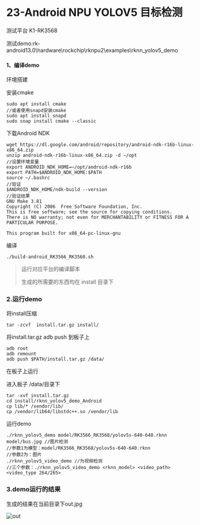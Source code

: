 # 23-Android NPU YOLOV5 目标检测

测试平台 K1-RK3568 

测试demo:rk-android13.0\hardware\rockchip\rknpu2\examples\rknn_yolov5_demo

#### 1、编译demo

环境搭建

安装cmake

```
sudo apt install cmake
//或者使用snapd安装cmake
sudo apt install snapd
sudo snap install cmake --classic
```

下载Android NDK

```
wget https://dl.google.com/android/repository/android-ndk-r16b-linux-x86_64.zip
unzip android-ndk-r16b-linux-x86_64.zip -d ~/opt
//设置环境变量
export ANDROID_NDK_HOME=~/opt/android-ndk-r16b
export PATH=$ANDROID_NDK_HOME:$PATH
source ~/.bashrc
//验证
$ANDROID_NDK_HOME/ndk-build --version
//验证结果
GNU Make 3.81
Copyright (C) 2006  Free Software Foundation, Inc.
This is free software; see the source for copying conditions.
There is NO warranty; not even for MERCHANTABILITY or FITNESS FOR A
PARTICULAR PURPOSE.

This program built for x86_64-pc-linux-gnu
```

编译

```
./build-android_RK3566_RK3568.sh 
```

> 运行对应平台的编译脚本
>
> 生成的所需要的东西均在 install 目录下

### 2.运行demo

将install压缩

```
tar -zcvf  install.tar.gz install/
```

将install.tar.gz adb push 到板子上

```
adb root
adb remount
adb push $PATH/install.tar.gz /data/
```

在板子上运行

进入板子 /data/目录下

```
tar -xvf install.tar.gz
cd install/rknn_yolov5_demo_Android
cp lib/* /vendor/lib/
cp /vendor/lib64/libstdc++.so /vendor/lib
```

运行demo

```
./rknn_yolov5_demo model/RK3566_RK3568/yolov5s-640-640.rknn model/bus.jpg //图片检测
//参数1为模型：model/RK3566_RK3568/yolov5s-640-640.rknn
//参数2为：图片
./rknn_yolov5_video_demo //为视频检测
//三个参数：./rknn_yolov5_video_demo <rknn_model> <video_path> <video_type 264/265>
```

### 3.demo运行的结果

生成的结果在当前目录下out.jpg

![out](http://tanzhtanzh.oss-cn-shenzhen.aliyuncs.com/img/out.jpg)

